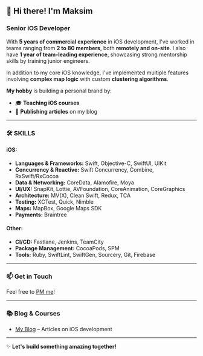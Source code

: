 ## 👋 Hi there! I'm Maksim

### Senior iOS Developer

With **5 years of commercial experience** in iOS development, I've worked in teams ranging from **2 to 80 members**, both **remotely and on-site**. I also have **1 year of team-leading experience**, showcasing strong mentorship skills by training junior engineers.

In addition to my core iOS knowledge, I've implemented multiple features involving **complex map logic** with custom **clustering algorithms**. 

**My hobby** is building a personal brand by:
- 🎓 **Teaching iOS courses**
- 📝 **Publishing articles** on my blog

---

### 🛠️ **SKILLS**

#### **iOS:**
- **Languages & Frameworks:** Swift, Objective-C, SwiftUI, UIKit
- **Concurrency & Reactive:** Swift Concurrency, Combine, RxSwift/RxCocoa
- **Data & Networking:** CoreData, Alamofire, Moya
- **UI/UX:** SnapKit, Lottie, AVFoundation, CoreAnimation, CoreGraphics
- **Architecture:** MV(X), Clean Swift, Redux, TCA
- **Testing:** XCTest, Quick, Nimble
- **Maps:** MapBox, Google Maps SDK
- **Payments:** Braintree

#### **Other:**
- **CI/CD:** Fastlane, Jenkins, TeamCity
- **Package Management:** CocoaPods, SPM
- **Tools:** Ruby, SwiftLint, SwiftGen, Sourcery, Git, Firebase

---

### 📫 **Get in Touch**

Feel free to [PM me](https://www.linkedin.com/in/maxsashcheka/)!

---

### 📚 **Blog & Courses**

- [My Blog](https://medium.com/@sashchekam) – Articles on iOS development

---

✨ **Let's build something amazing together!**
